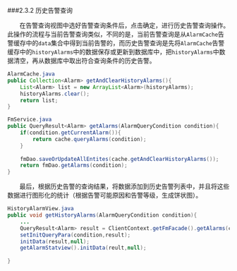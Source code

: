 ###2.3.2 历史告警查询

&#160; &#160; &#160; &#160;在告警查询视图中选好告警查询条件后，点击确定，进行历史告警查询操作。此操作的流程与当前告警查询类似，不同的是，当前告警查询是从`AlarmCache`告警缓存中的`data`集合中得到当前告警的，而历史告警查询是先将`AlarmCache`告警缓存中的`historyAlarms`中的数据保存或更新到数据库中，把`historyAlarms`中数据清空，再从数据库中取出符合查询条件的历史告警。
```java
AlarmCache.java
public Collection<Alarm> getAndClearHistoryAlarms(){
    List<Alarm> list = new ArrayList<Alarm>(historyAlarms);
    historyAlarms.clear();
    return list;
}

FmService.java
public QueryResult<Alarm> getAlarms(AlarmQueryCondition condition){
    if(condition.getCurrentAlarm()){
        return cache.queryAlarms(condition);
    }
    
    fmDao.saveOrUpdateAllEntites(cache.getAndClearHistoryAlarms());
    return fmDao.getAlarms(condition);
}
```
&#160; &#160; &#160; &#160;最后，根据历史告警的查询结果，将数据添加到历史告警列表中，并且将这些数据进行图形化的统计（根据告警可能原因和告警等级，生成饼状图）。
```java
HistoryAlarmView.java
public void getHistoryAlarms(AlarmQueryCondition condition){
    ...
    QueryResult<Alarm> result = ClientContext.getFmFacade().getAlarms(condition);
    setInitQueryPara(condition,result);
    initData(result,null);
    getAlarmStatview().initData(reult,null);
    
}
```
